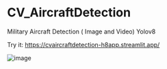 # CV_AircraftDetection
Military Aircraft Detection ( Image and Video) Yolov8 

Try it: https://cvaircraftdetection-h8app.streamlit.app/

![image](https://github.com/user-attachments/assets/28d717a8-a6a2-43e5-a57b-7938e33fce3e)

